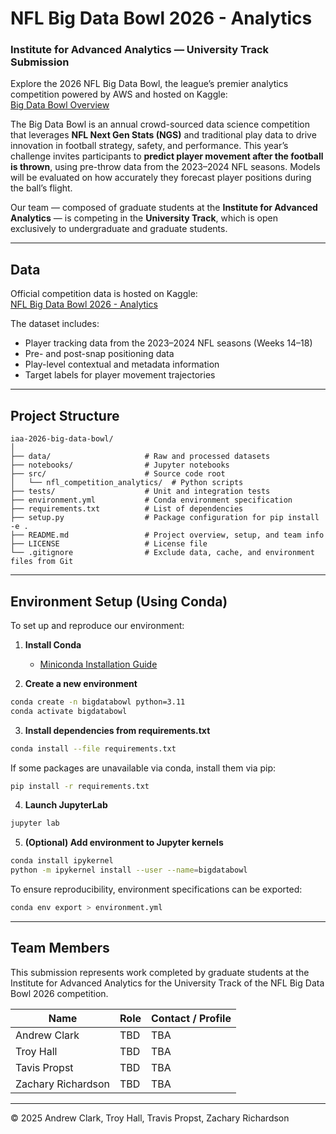 # NFL Big Data Bowl 2026 - Analytics

### Institute for Advanced Analytics — University Track Submission

Explore the 2026 NFL Big Data Bowl, the league’s premier analytics competition powered by AWS and hosted on Kaggle:  
[Big Data Bowl Overview](https://operations.nfl.com/gameday/analytics/big-data-bowl/)  

The Big Data Bowl is an annual crowd-sourced data science competition that leverages **NFL Next Gen Stats (NGS)** and traditional play data to drive innovation in football strategy, safety, and performance.
This year’s challenge invites participants to **predict player movement after the football is thrown**, using pre-throw data from the 2023–2024 NFL seasons. Models will be evaluated on how accurately they forecast player positions during the ball’s flight.

Our team — composed of graduate students at the **Institute for Advanced Analytics** — is competing in the **University Track**, which is open exclusively to undergraduate and graduate students.

---

## Data

Official competition data is hosted on Kaggle:  
[NFL Big Data Bowl 2026 - Analytics](https://www.kaggle.com/c/nfl-big-data-bowl-2026-analytics)

The dataset includes:

- Player tracking data from the 2023–2024 NFL seasons (Weeks 14–18)
- Pre- and post-snap positioning data
- Play-level contextual and metadata information
- Target labels for player movement trajectories

---

## Project Structure

```
iaa-2026-big-data-bowl/
│
├── data/                     # Raw and processed datasets
├── notebooks/                # Jupyter notebooks
├── src/                      # Source code root
│   └── nfl_competition_analytics/  # Python scripts
├── tests/                    # Unit and integration tests
├── environment.yml           # Conda environment specification
├── requirements.txt          # List of dependencies
├── setup.py                  # Package configuration for pip install -e .
├── README.md                 # Project overview, setup, and team info
├── LICENSE                   # License file
└── .gitignore                # Exclude data, cache, and environment files from Git
```

---

## Environment Setup (Using Conda)

To set up and reproduce our environment:

1. **Install Conda**
   - [Miniconda Installation Guide](https://docs.conda.io/en/latest/miniconda.html)

2. **Create a new environment**

```bash
conda create -n bigdatabowl python=3.11
conda activate bigdatabowl
```

3. **Install dependencies from requirements.txt**

```bash
conda install --file requirements.txt
```

If some packages are unavailable via conda, install them via pip:

```bash
pip install -r requirements.txt
```

4. **Launch JupyterLab**

```bash
jupyter lab
```

5. **(Optional) Add environment to Jupyter kernels**

```bash
conda install ipykernel
python -m ipykernel install --user --name=bigdatabowl
```

To ensure reproducibility, environment specifications can be exported:

```bash
conda env export > environment.yml
```

---

## Team Members

This submission represents work completed by graduate students at the Institute for Advanced Analytics
for the University Track of the NFL Big Data Bowl 2026 competition.

| Name | Role | Contact / Profile |
|------|------|------------------|
| Andrew Clark | TBD| TBA |
| Troy Hall | TBD | TBA |
| Tavis Propst | TBD | TBA |
| Zachary Richardson | TBD | TBA |

---

© 2025 Andrew Clark, Troy Hall, Travis Propst, Zachary Richardson
